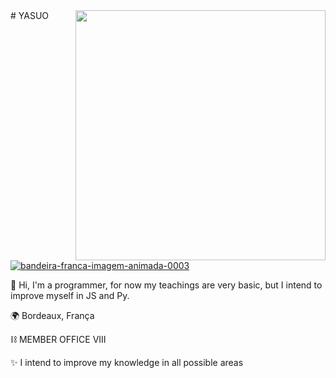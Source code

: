 <img align="right" width="400" height="400" src=https://i.pinimg.com/originals/1c/4f/ac/1c4facad627b098885aec6266b8c6c0e.gif>
# YASUO <a href="https://www.imagensanimadas.com/cat-bandeira-da-franca-764.htm"><img src="https://www.imagensanimadas.com/data/media/764/bandeira-franca-imagem-animada-0003.gif" border="0" alt="bandeira-franca-imagem-animada-0003" /></a>

🧪 Hi, I'm a programmer, for now my teachings are very basic, but I intend to improve myself in JS and Py.

🌍 Bordeaux, França

⛓ MEMBER OFFICE VIII

✨ I intend to improve my knowledge in all possible areas
